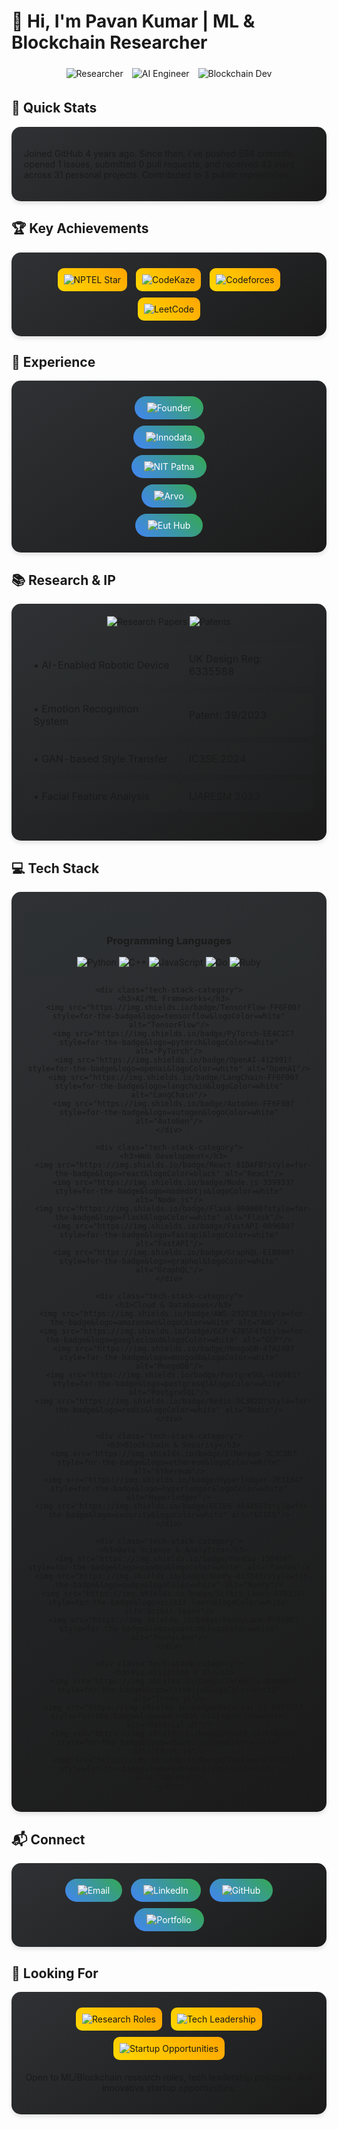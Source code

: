 # 👋 Hi, I'm Pavan Kumar | ML & Blockchain Researcher

<div align="center">
  <div class="role-badges">
    <img src="https://img.shields.io/badge/🔬_Researcher-2F3134?style=for-the-badge&logo=researchgate&logoColor=white" alt="Researcher"/>
    <img src="https://img.shields.io/badge/🤖_AI_Engineer-2F3134?style=for-the-badge&logo=ai&logoColor=white" alt="AI Engineer"/>
    <img src="https://img.shields.io/badge/🔗_Blockchain_Dev-2F3134?style=for-the-badge&logo=blockchain&logoColor=white" alt="Blockchain Dev"/>
  </div>
</div>

## 🎯 Quick Stats
<div class="section-card">
  <!-- GITHUB_STATS_START -->
  <p>Joined GitHub 4 years ago. Since then, I've pushed 594 commits, opened 1 issues, submitted 0 pull requests, and received 43 stars across 31 personal projects. Contributed to 3 public repositories.</p>
  <!-- GITHUB_STATS_END -->
</div>

## 🏆 **Key Achievements**
<div class="section-card">
  <div align="center">
    <div class="achievement-badge">
      <img src="https://img.shields.io/badge/🏆_NPTEL_Star-FFD700?style=for-the-badge&logo=starship&logoColor=black" alt="NPTEL Star"/>
    </div>
    <div class="achievement-badge">
      <img src="https://img.shields.io/badge/🥇_CodeKaze_AIR_105-9cf?style=for-the-badge&logo=codewars&logoColor=black" alt="CodeKaze"/>
    </div>
    <div class="achievement-badge">
      <img src="https://img.shields.io/badge/👨‍💻_Codeforces_Expert-1663?style=for-the-badge&logo=codeforces&logoColor=white" alt="Codeforces"/>
    </div>
    <div class="achievement-badge">
      <img src="https://img.shields.io/badge/⚔️_LeetCode_Knight-1875?style=for-the-badge&logo=leetcode&logoColor=white" alt="LeetCode"/>
    </div>
  </div>
</div>

## 💼 **Experience**
<div class="section-card">
  <div align="center">
    <a href="https://vibetensor.com" class="connect-button">
      <img src="https://img.shields.io/badge/🚀_Founder_&_CEO-VibeTensor-2F3134?style=for-the-badge&logo=startup&logoColor=white" alt="Founder"/>
    </a>
    <br/>
    <a href="https://innodata.com" class="connect-button">
      <img src="https://img.shields.io/badge/💡_Senior_Associate-Innodata-2F3134?style=for-the-badge&logo=innodata&logoColor=white" alt="Innodata"/>
    </a>
    <br/>
    <a href="https://nitp.ac.in" class="connect-button">
      <img src="https://img.shields.io/badge/🔬_Research_Intern-NIT_Patna-2F3134?style=for-the-badge&logo=nit&logoColor=white" alt="NIT Patna"/>
    </a>
    <br/>
    <a href="https://arvo.one" class="connect-button">
      <img src="https://img.shields.io/badge/🤖_Data_Scientist-Arvo-2F3134?style=for-the-badge&logo=datascience&logoColor=white" alt="Arvo"/>
    </a>
    <br/>
    <a href="https://euthub.com" class="connect-button">
      <img src="https://img.shields.io/badge/💻_SDE_Intern-Eut_Hub-2F3134?style=for-the-badge&logo=developer&logoColor=white" alt="Eut Hub"/>
    </a>
  </div>
</div>

## 📚 **Research & IP**
<div class="section-card">
  <div align="center">
    <img src="https://img.shields.io/badge/🔬_Research_Papers-2?style=for-the-badge&logo=readthedocs&logoColor=white" alt="Research Papers"/>
    <img src="https://img.shields.io/badge/📜_Patents-2?style=for-the-badge&logo=patreon&logoColor=white" alt="Patents"/>
  </div>
  
  <table class="research-table">
    <tr>
      <td>• AI-Enabled Robotic Device</td>
      <td>UK Design Reg: 6335588</td>
    </tr>
    <tr>
      <td>• Emotion Recognition System</td>
      <td>Patent: 39/2023</td>
    </tr>
    <tr>
      <td>• GAN-based Style Transfer</td>
      <td>IC3SE 2024</td>
    </tr>
    <tr>
      <td>• Facial Feature Analysis</td>
      <td>IJARESM 2023</td>
    </tr>
  </table>
</div>

## 💻 **Tech Stack**
<div class="section-card">
  <div align="center">
    <div class="tech-stack-category">
      <h3>Programming Languages</h3>
      <img src="https://img.shields.io/badge/Python-3776AB?style=for-the-badge&logo=python&logoColor=white" alt="Python"/>
      <img src="https://img.shields.io/badge/C++-00599C?style=for-the-badge&logo=cplusplus&logoColor=white" alt="C++"/>
      <img src="https://img.shields.io/badge/JavaScript-F7DF1E?style=for-the-badge&logo=javascript&logoColor=black" alt="JavaScript"/>
      <img src="https://img.shields.io/badge/Go-00ADD8?style=for-the-badge&logo=go&logoColor=white" alt="Go"/>
      <img src="https://img.shields.io/badge/Ruby-CC342D?style=for-the-badge&logo=ruby&logoColor=white" alt="Ruby"/>
    </div>
    
    <div class="tech-stack-category">
      <h3>AI/ML Frameworks</h3>
      <img src="https://img.shields.io/badge/TensorFlow-FF6F00?style=for-the-badge&logo=tensorflow&logoColor=white" alt="TensorFlow"/>
      <img src="https://img.shields.io/badge/PyTorch-EE4C2C?style=for-the-badge&logo=pytorch&logoColor=white" alt="PyTorch"/>
      <img src="https://img.shields.io/badge/OpenAI-412991?style=for-the-badge&logo=openai&logoColor=white" alt="OpenAI"/>
      <img src="https://img.shields.io/badge/LangChain-FF6F00?style=for-the-badge&logo=langchain&logoColor=white" alt="LangChain"/>
      <img src="https://img.shields.io/badge/AutoGen-FF6F00?style=for-the-badge&logo=autogen&logoColor=white" alt="AutoGen"/>
    </div>
    
    <div class="tech-stack-category">
      <h3>Web Development</h3>
      <img src="https://img.shields.io/badge/React-61DAFB?style=for-the-badge&logo=react&logoColor=black" alt="React"/>
      <img src="https://img.shields.io/badge/Node.js-339933?style=for-the-badge&logo=nodedotjs&logoColor=white" alt="Node.js"/>
      <img src="https://img.shields.io/badge/Flask-000000?style=for-the-badge&logo=flask&logoColor=white" alt="Flask"/>
      <img src="https://img.shields.io/badge/FastAPI-009688?style=for-the-badge&logo=fastapi&logoColor=white" alt="FastAPI"/>
      <img src="https://img.shields.io/badge/GraphQL-E10098?style=for-the-badge&logo=graphql&logoColor=white" alt="GraphQL"/>
    </div>
    
    <div class="tech-stack-category">
      <h3>Cloud & Databases</h3>
      <img src="https://img.shields.io/badge/AWS-232F3E?style=for-the-badge&logo=amazonaws&logoColor=white" alt="AWS"/>
      <img src="https://img.shields.io/badge/GCP-4285F4?style=for-the-badge&logo=googlecloud&logoColor=white" alt="GCP"/>
      <img src="https://img.shields.io/badge/MongoDB-47A248?style=for-the-badge&logo=mongodb&logoColor=white" alt="MongoDB"/>
      <img src="https://img.shields.io/badge/PostgreSQL-4169E1?style=for-the-badge&logo=postgresql&logoColor=white" alt="PostgreSQL"/>
      <img src="https://img.shields.io/badge/Redis-DC382D?style=for-the-badge&logo=redis&logoColor=white" alt="Redis"/>
    </div>
    
    <div class="tech-stack-category">
      <h3>Blockchain & Security</h3>
      <img src="https://img.shields.io/badge/Ethereum-3C3C3D?style=for-the-badge&logo=ethereum&logoColor=white" alt="Ethereum"/>
      <img src="https://img.shields.io/badge/Hyperledger-2F3134?style=for-the-badge&logo=hyperledger&logoColor=white" alt="Hyperledger"/>
      <img src="https://img.shields.io/badge/ECIES-4A4A55?style=for-the-badge&logo=security&logoColor=white" alt="ECIES"/>
    </div>
    
    <div class="tech-stack-category">
      <h3>Data Science & Analytics</h3>
      <img src="https://img.shields.io/badge/Pandas-150458?style=for-the-badge&logo=pandas&logoColor=white" alt="Pandas"/>
      <img src="https://img.shields.io/badge/NumPy-013243?style=for-the-badge&logo=numpy&logoColor=white" alt="NumPy"/>
      <img src="https://img.shields.io/badge/Scikit_Learn-F7931E?style=for-the-badge&logo=scikit-learn&logoColor=white" alt="Scikit-learn"/>
      <img src="https://img.shields.io/badge/PennyLane-FF6F00?style=for-the-badge&logo=quantum&logoColor=white" alt="PennyLane"/>
    </div>
    
    <div class="tech-stack-category">
      <h3>Visualization & UI</h3>
      <img src="https://img.shields.io/badge/Three.js-000000?style=for-the-badge&logo=three.js&logoColor=white" alt="Three.js"/>
      <img src="https://img.shields.io/badge/Material_UI-0081CB?style=for-the-badge&logo=material-ui&logoColor=white" alt="Material-UI"/>
      <img src="https://img.shields.io/badge/Chart.js-FF6384?style=for-the-badge&logo=chart.js&logoColor=white" alt="Chart.js"/>
      <img src="https://img.shields.io/badge/Tableau-E97627?style=for-the-badge&logo=tableau&logoColor=white" alt="Tableau"/>
    </div>
  </div>
</div>

## 📬 **Connect**
<div class="section-card">
  <div align="center">
    <a href="mailto:pavan.dubasi2024@gmail.com" class="connect-button">
      <img src="https://img.shields.io/badge/📧_Contact-4285F4?style=for-the-badge&logo=gmail&logoColor=white&labelColor=1a73e8" alt="Email"/>
    </a>
    <a href="https://linkedin.com/in/im-pavankumar" class="connect-button">
      <img src="https://img.shields.io/badge/💼_LinkedIn-0077B5?style=for-the-badge&logo=linkedin&logoColor=white&labelColor=0a66c2" alt="LinkedIn"/>
    </a>
    <a href="https://github.com/ascender1729" class="connect-button">
      <img src="https://img.shields.io/badge/👨‍💻_GitHub-100000?style=for-the-badge&logo=github&logoColor=white&labelColor=24292e" alt="GitHub"/>
    </a>
    <a href="https://ascender1729.github.io/pavan-kumar-portfolio/" class="connect-button">
      <img src="https://img.shields.io/badge/🌐_Portfolio-0A0A0A?style=for-the-badge&logo=About.me&logoColor=white&labelColor=000000" alt="Portfolio"/>
    </a>
  </div>
</div>

## 🤝 **Looking For**
<div class="section-card">
  <div align="center">
    <div class="achievement-badge">
      <img src="https://img.shields.io/badge/🔍_Research_Roles-2F3134?style=for-the-badge&logo=researchgate&logoColor=white" alt="Research Roles"/>
    </div>
    <div class="achievement-badge">
      <img src="https://img.shields.io/badge/💡_Tech_Leadership-2F3134?style=for-the-badge&logo=leadership&logoColor=white" alt="Tech Leadership"/>
    </div>
    <div class="achievement-badge">
      <img src="https://img.shields.io/badge/🚀_Startup_Opportunities-2F3134?style=for-the-badge&logo=startup&logoColor=white" alt="Startup Opportunities"/>
    </div>
  </div>
  <div align="center">
    <p>Open to ML/Blockchain research roles, tech leadership positions, and innovative startup opportunities.</p>
  </div>
</div>

<style>
  .role-badges img {
    transition: transform 0.3s ease;
    margin: 5px;
  }
  .role-badges img:hover {
    transform: scale(1.1);
  }
  .section-card {
    background: linear-gradient(145deg, #2F3134, #1a1a1a);
    border-radius: 15px;
    padding: 20px;
    margin: 15px 0;
    box-shadow: 0 4px 6px rgba(0,0,0,0.1);
    transition: transform 0.3s ease;
  }
  .section-card:hover {
    transform: translateY(-5px);
  }
  .achievement-badge {
    background: linear-gradient(45deg, #FFD700, #FFA500);
    border-radius: 10px;
    padding: 10px;
    margin: 5px;
    display: inline-block;
    transition: all 0.3s ease;
  }
  .achievement-badge:hover {
    transform: scale(1.05);
    box-shadow: 0 5px 15px rgba(255,215,0,0.3);
  }
  .tech-stack-category {
    background: rgba(47,49,52,0.1);
    border-radius: 10px;
    padding: 15px;
    margin: 10px 0;
  }
  .tech-badge {
    transition: all 0.3s ease;
    margin: 5px;
  }
  .tech-badge:hover {
    transform: scale(1.1);
    filter: brightness(1.2);
  }
  .connect-button {
    background: linear-gradient(45deg, #4285F4, #34A853);
    border-radius: 25px;
    padding: 10px 20px;
    color: white;
    text-decoration: none;
    transition: all 0.3s ease;
    display: inline-block;
    margin: 5px;
  }
  .connect-button:hover {
    transform: translateY(-3px);
    box-shadow: 0 5px 15px rgba(66,133,244,0.3);
  }
  .research-table {
    width: 100%;
    border-collapse: separate;
    border-spacing: 0 10px;
  }
  .research-table td {
    padding: 15px;
    background: rgba(47,49,52,0.1);
    border-radius: 8px;
    transition: all 0.3s ease;
  }
  .research-table td:hover {
    background: rgba(47,49,52,0.2);
    transform: translateX(5px);
  }
</style>




